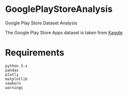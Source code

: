 # GooglePlayStoreAnalysis
Google Play Store Dataset Analysis

The Google Play Store Apps dataset is taken from [Kaggle](https://www.kaggle.com/lava18/google-play-store-apps)

# Requirements
```
python 3.x
pandas
plotly
matplotlib
seaborn
warnings
```
